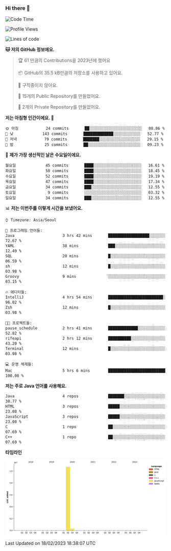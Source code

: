 ### Hi there 👋

<!--
**otm0937/otm0937** is a ✨ _special_ ✨ repository because its `README.md` (this file) appears on your GitHub profile.

Here are some ideas to get you started:

- 🔭 I’m currently working on ...
- 🌱 I’m currently learning ...
- 👯 I’m looking to collaborate on ...
- 🤔 I’m looking for help with ...
- 💬 Ask me about ...
- 📫 How to reach me: ...
- 😄 Pronouns: ...
- ⚡ Fun fact: ...
-->

  <!--START_SECTION:waka-->
![Code Time](http://img.shields.io/badge/Code%20Time-927%20hrs%2038%20mins-blue)

![Profile Views](http://img.shields.io/badge/Profile%20Views-6-blue)

![Lines of code](https://img.shields.io/badge/%EC%A0%80%EB%8A%94%20%EC%97%AC%ED%83%9C%EA%B9%8C%EC%A7%80%20-11%20Million%20%EC%A4%84%EC%9D%98%20%EC%BD%94%EB%93%9C%EB%A5%BC%20%EC%9E%91%EC%84%B1%ED%96%88%EC%96%B4%EC%9A%94.-blue)

**🐱 저의 GitHub 정보에요.** 

> 🏆 61 만큼의 Contributions을 2023년에 했어요
 > 
> 📦 GitHub의 35.5 kB만큼의 저장소를 사용하고 있어요. 
 > 
> 🚫 구직중이지 않아요.
 > 
> 📜 15개의 Public Repository를 만들었어요. 
 > 
> 🔑 2개의 Private Repository를 만들었어요.  
 > 
**저는 아침형 인간이에요. 🐤** 

```text
🌞 아침            24 commits       ██░░░░░░░░░░░░░░░░░░░░░░░   08.86 % 
🌆 낮　           143 commits       █████████████░░░░░░░░░░░░   52.77 % 
🌃 저녁            79 commits       ███████░░░░░░░░░░░░░░░░░░   29.15 % 
🌙 밤　            25 commits       ██░░░░░░░░░░░░░░░░░░░░░░░   09.23 % 

```
📅 **제가 가장 생산적인 날은 수요일이에요.** 

```text
월요일             45 commits       ████░░░░░░░░░░░░░░░░░░░░░   16.61 % 
화요일             50 commits       ████░░░░░░░░░░░░░░░░░░░░░   18.45 % 
수요일             52 commits       ████░░░░░░░░░░░░░░░░░░░░░   19.19 % 
목요일             47 commits       ████░░░░░░░░░░░░░░░░░░░░░   17.34 % 
금요일             34 commits       ███░░░░░░░░░░░░░░░░░░░░░░   12.55 % 
토요일              9 commits       ░░░░░░░░░░░░░░░░░░░░░░░░░   03.32 % 
일요일             34 commits       ███░░░░░░░░░░░░░░░░░░░░░░   12.55 % 

```


📊 **저는 이번주를 이렇게 시간을 보냈어요.** 

```text
⌚︎ Timezone: Asia/Seoul

💬 프로그래밍 언어들: 
Java                     3 hrs 42 mins       ██████████████████░░░░░░░   72.67 % 
YAML                     38 mins             ███░░░░░░░░░░░░░░░░░░░░░░   12.49 % 
SQL                      20 mins             █░░░░░░░░░░░░░░░░░░░░░░░░   06.59 % 
sh                       12 mins             █░░░░░░░░░░░░░░░░░░░░░░░░   03.98 % 
Groovy                   9 mins              ░░░░░░░░░░░░░░░░░░░░░░░░░   03.15 % 

🔥 에디터들: 
IntelliJ                 4 hrs 54 mins       ████████████████████████░   96.02 % 
Zsh                      12 mins             █░░░░░░░░░░░░░░░░░░░░░░░░   03.98 % 

🐱‍💻 프로젝트들: 
pause_schedule           2 hrs 41 mins       █████████████░░░░░░░░░░░░   52.82 % 
rifeapi                  2 hrs 12 mins       ██████████░░░░░░░░░░░░░░░   43.20 % 
Terminal                 12 mins             █░░░░░░░░░░░░░░░░░░░░░░░░   03.98 % 

💻 운영 체제들: 
Mac                      5 hrs 6 mins        █████████████████████████   100.00 % 

```

**저는 주로 Java 언어를 사용해요.** 

```text
Java                     4 repos             ███████░░░░░░░░░░░░░░░░░░   30.77 % 
HTML                     3 repos             █████░░░░░░░░░░░░░░░░░░░░   23.08 % 
JavaScript               3 repos             █████░░░░░░░░░░░░░░░░░░░░   23.08 % 
C                        1 repo              ██░░░░░░░░░░░░░░░░░░░░░░░   07.69 % 
C++                      1 repo              ██░░░░░░░░░░░░░░░░░░░░░░░   07.69 % 

```


**타임라인**

![Chart not found](https://raw.githubusercontent.com/otm0937/otm0937/main/charts/bar_graph.png) 


 Last Updated on 18/02/2023 18:38:07 UTC
<!--END_SECTION:waka-->

